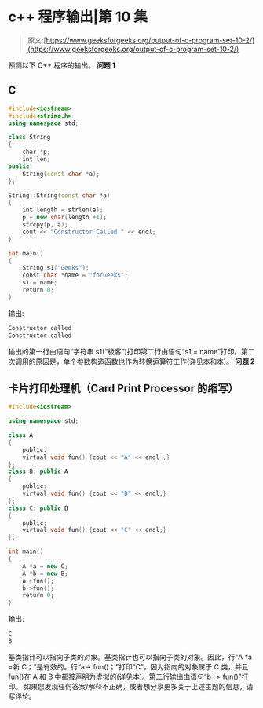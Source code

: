 # c++ 程序输出|第 10 集

> 原文:[https://www.geeksforgeeks.org/output-of-c-program-set-10-2/](https://www.geeksforgeeks.org/output-of-c-program-set-10-2/)

预测以下 C++ 程序的输出。
**问题 1**

## C

```cpp
#include<iostream>
#include<string.h>
using namespace std;

class String
{
    char *p;
    int len;
public:
    String(const char *a);
};

String::String(const char *a)
{
    int length = strlen(a);
    p = new char[length +1];
    strcpy(p, a);
    cout << "Constructor Called " << endl;
}

int main()
{
    String s1("Geeks");
    const char *name = "forGeeks";
    s1 = name;
    return 0;
}
```

输出:

```cpp
Constructor called
Constructor called
```

输出的第一行由语句“字符串 s1(“极客”)打印第二行由语句“s1 = name”打印。第二次调用的原因是，单个参数构造函数也作为转换运算符工作(详见[本](https://www.geeksforgeeks.org/g-fact-35/)和[本](https://www.geeksforgeeks.org/g-fact-93/))。
**问题 2**

## 卡片打印处理机（Card Print Processor 的缩写）

```cpp
#include<iostream>

using namespace std;

class A
{
    public:
    virtual void fun() {cout << "A" << endl ;}
};
class B: public A
{
    public:
    virtual void fun() {cout << "B" << endl;}
};
class C: public B
{
    public:
    virtual void fun() {cout << "C" << endl;}
};

int main()
{
    A *a = new C;
    A *b = new B;
    a->fun();
    b->fun();
    return 0;
}
```

输出:

```cpp
C
B
```

基类指针可以指向子类的对象。基类指针也可以指向子类的对象。因此，行“A *a =新 C；”是有效的。行“a-> fun()；”打印“C”，因为指向的对象属于 C 类，并且 fun()在 A 和 B 中都被声明为虚拟的(详见[本](http://en.wikipedia.org/wiki/Virtual_function))。第二行输出由语句“b- > fun()”打印。
如果您发现任何答案/解释不正确，或者想分享更多关于上述主题的信息，请写评论。